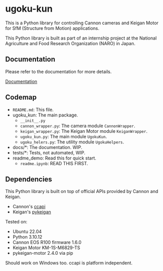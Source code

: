 # ugoku-kun

This is a Python library for controlling Cannon cameras and Keigan Motor for SfM (Structure from Motion) applications.

This Python library is built as part of an internship project at the National Agriculture and Food Research Organization (NARO) in Japan.

## Documentation

Please refer to the documentation for more details.

[Documentation](https://ugoku-kun.readthedocs.io/en/latest/)

## Codemap

- `README.md`: This file.
- ugoku_kun: The main package.
  - `__init__.py`
  - `cannon_wrapper.py`: The camera module `CannonWrapper`.
  - `keigan_wrapper.py`: The Keigan Motor module `KeiganWrapper`.
  - `ugoku_kun.py`: The main module `UgokuKun`.
  - `ugoku_helers.py`: The utility module `UgokuHelpers`.
- docs/*: The documentation. WIP.
- tests/*: Tests, not automated, WIP.
- readme_demo: Read this for quick start.
  - `readme.ipynb`: READ THIS FIRST.

## Dependencies

This Python library is built on top of official APIs provided by Cannon and Keigan.

- Cannon's [ccapi](https://asia.canon/en/campaign/developerresources/sdk#digital-camera)
- Keigan's [pykeigan](https://github.com/keigan-motor/pykeigan_motor)

Tested on:

- Ubuntu 22.04
- Python 3.10.12
- Cannon EOS R100 firmware 1.6.0
- Keigan Motor KM-1S-M6829-TS
- pykeigan-motor 2.4.0 via pip

Should work on Windows too. ccapi is platform independent.
